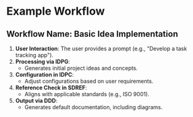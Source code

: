 
# Example Workflow
## Workflow Name: Basic Idea Implementation
1. **User Interaction**: The user provides a prompt (e.g., "Develop a task tracking app").
2. **Processing via IDPG**:
   - Generates initial project ideas and concepts.
3. **Configuration in IDPC**:
   - Adjust configurations based on user requirements.
4. **Reference Check in SDREF**:
   - Aligns with applicable standards (e.g., ISO 9001).
5. **Output via DDD**:
   - Generates default documentation, including diagrams.
